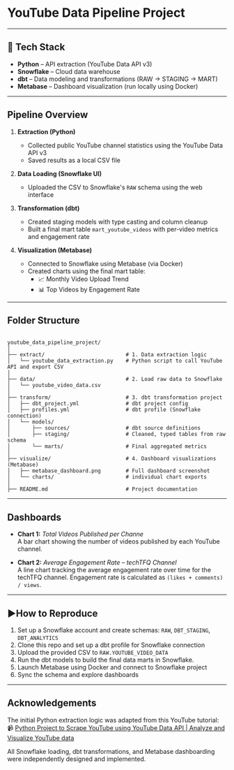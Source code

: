# YouTube Data Pipeline Project

---

## 🔧 Tech Stack

- **Python** – API extraction (YouTube Data API v3)
- **Snowflake** – Cloud data warehouse
- **dbt** – Data modeling and transformations (RAW → STAGING → MART)
- **Metabase** – Dashboard visualization (run locally using Docker)

---

## Pipeline Overview

1. **Extraction (Python)**  
   - Collected public YouTube channel statistics using the YouTube Data API v3  
   - Saved results as a local CSV file  

2. **Data Loading (Snowflake UI)**  
   - Uploaded the CSV to Snowflake's `RAW` schema using the web interface  

3. **Transformation (dbt)**  
   - Created staging models with type casting and column cleanup  
   - Built a final mart table `mart_youtube_videos` with per-video metrics and engagement rate  

4. **Visualization (Metabase)**  
   - Connected to Snowflake using Metabase (via Docker)  
   - Created charts using the final mart table:  
     - 📈 Monthly Video Upload Trend  
     - 📊 Top Videos by Engagement Rate  

---

## Folder Structure

```plaintext

youtube_data_pipeline_project/
│
├── extract/                          # 1. Data extraction logic
│   └── youtube_data_extraction.py    # Python script to call YouTube API and export CSV
│
├── data/                             # 2. Load raw data to Snowflake
│   └── youtube_video_data.csv
│
├── transform/                        # 3. dbt transformation project
│   ├── dbt_project.yml               # dbt project config
│   ├── profiles.yml                  # dbt profile (Snowflake connection)
│   └── models/
│       ├── sources/                  # dbt source definitions
│       ├── staging/                  # Cleaned, typed tables from raw schema
│       └── marts/                    # Final aggregated metrics
│
├── visualize/                        # 4. Dashboard visualizations (Metabase)
│   ├── metabase_dashboard.png        # Full dashboard screenshot
│   └── charts/                       # individual chart exports
│
├── README.md                         # Project documentation

```
---

## Dashboards

- **Chart 1:** *Total Videos Published per Channe*  
  A bar chart showing the number of videos published by each YouTube channel.

- **Chart 2:** *Average Engagement Rate – techTFQ Channel*  
  A line chart tracking the average engagement rate over time for the techTFQ channel. Engagement rate is calculated as `(likes + comments) / views`.

---

## ▶How to Reproduce

1. Set up a Snowflake account and create schemas: `RAW`, `DBT_STAGING`, `DBT_ANALYTICS`
2. Clone this repo and set up a dbt profile for Snowflake connection
3. Upload the provided CSV to `RAW.YOUTUBE_VIDEO_DATA`
4. Run the dbt models to build the final data marts in Snowflake.
5. Launch Metabase using Docker and connect to Snowflake project
6. Sync the schema and explore dashboards

---

## Acknowledgements

The initial Python extraction logic was adapted from this YouTube tutorial:  
📹 [Python Project to Scrape YouTube using YouTube Data API | Analyze and Visualize YouTube data](https://youtu.be/SwSbnmqk3zY?si=MCuMuyiloGqE8Y32)

All Snowflake loading, dbt transformations, and Metabase dashboarding were independently designed and implemented.

